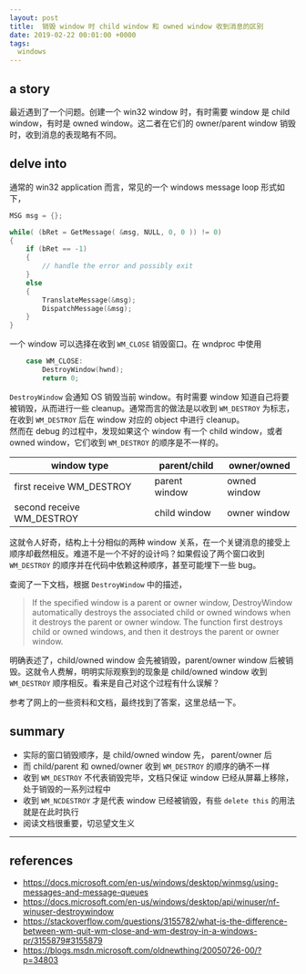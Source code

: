 ```yaml
---
layout: post
title:  销毁 window 时 child window 和 owned window 收到消息的区别
date: 2019-02-22 00:01:00 +0000
tags:
  windows
---
```


## a story

最近遇到了一个问题。创建一个 win32 window 时，有时需要 window 是 child window，有时是 owned window。这二者在它们的 owner/parent window 销毁时，收到消息的表现略有不同。

## delve into

通常的 win32 application 而言，常见的一个 windows message loop 形式如下，

```cpp
MSG msg = {};

while( (bRet = GetMessage( &msg, NULL, 0, 0 )) != 0)
{
    if (bRet == -1)
    {
        // handle the error and possibly exit
    }
    else
    {
        TranslateMessage(&msg); 
        DispatchMessage(&msg); 
    }
}
```
一个 window 可以选择在收到 `WM_CLOSE` 销毁窗口。在 wndproc 中使用
```cpp
    case WM_CLOSE:
        DestroyWindow(hwnd);
        return 0;
```
`DestroyWindow` 会通知 OS 销毁当前 window。有时需要 window 知道自己将要被销毁，从而进行一些 cleanup。通常而言的做法是以收到 `WM_DESTROY` 为标志，在收到 `WM_DESTROY` 后在 window 对应的 object 中进行 cleanup。  
然而在 debug 的过程中，发现如果这个 window 有一个 child window，或者 owned window，它们收到 `WM_DESTROY` 的顺序是不一样的。

| window type | parent/child | owner/owned |
| ------------- | ------------- | ----- |
| first receive WM_DESTROY | parent window | owned window |
| second receive WM_DESTROY | child window | owner window |

这就令人好奇，结构上十分相似的两种 window 关系，在一个关键消息的接受上顺序却截然相反。难道不是一个不好的设计吗？如果假设了两个窗口收到 `WM_DESTROY` 的顺序并在代码中依赖这种顺序，甚至可能埋下一些 bug。

查阅了一下文档，根据 `DestroyWindow` 中的描述，
> If the specified window is a parent or owner window, DestroyWindow automatically destroys the associated child or owned windows when it destroys the parent or owner window. The function first destroys child or owned windows, and then it destroys the parent or owner window.

明确表述了，child/owned window 会先被销毁，parent/owner window 后被销毁。这就令人费解，明明实际观察到的现象是 child/owned window 收到 `WM_DESTROY` 顺序相反。看来是自己对这个过程有什么误解？

参考了网上的一些资料和文档，最终找到了答案，这里总结一下。

## summary
- 实际的窗口销毁顺序，是 child/owned window 先， parent/owner 后
- 而 child/parent 和 owned/owner 收到 `WM_DESTROY` 的顺序的确不一样
- 收到 `WM_DESTROY` 不代表销毁完毕，文档只保证 window 已经从屏幕上移除，处于销毁的一系列过程中
- 收到 `WM_NCDESTROY` 才是代表 window 已经被销毁，有些 `delete this` 的用法就是在此时执行
- 阅读文档很重要，切忌望文生义

--------
## references
- https://docs.microsoft.com/en-us/windows/desktop/winmsg/using-messages-and-message-queues
- https://docs.microsoft.com/en-us/windows/desktop/api/winuser/nf-winuser-destroywindow
- https://stackoverflow.com/questions/3155782/what-is-the-difference-between-wm-quit-wm-close-and-wm-destroy-in-a-windows-pr/3155879#3155879
- https://blogs.msdn.microsoft.com/oldnewthing/20050726-00/?p=34803
